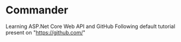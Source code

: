 # Commander
Learning ASP.Net Core Web API and GitHub
Following default tutorial present on "https://github.com/"
